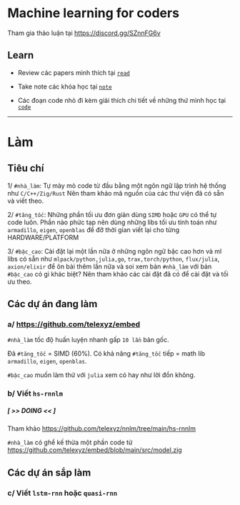 # Machine learning for coders

Tham gia thảo luận tại https://discord.gg/SZnnFG6v

## Learn

* Review các papers mình thích tại [`read`](https://github.com/telexyz/ml4coders/tree/main/review)

* Take note các khóa học tại [`note`](https://github.com/telexyz/ml4coders/tree/main/note)

* Các đoạn code nhỏ đi kèm giải thích chi tiết về những thứ mình học tại [`code`](https://github.com/telexyz/ml4coders/tree/main/code)


- - -


# Làm

## Tiêu chí

1/ `#nhà_làm`: Tự mày mò code từ đầu bằng một ngôn ngữ lập trình hệ thống như `C/C++/Zig/Rust`
   Nên tham khảo mã nguồn của các thư viện đã có sẵn và viết theo.

2/ `#tăng_tốc`: Những phần tối ưu đơn giản dùng `SIMD` hoặc `GPU` có thể tự code luôn.
   Phần nào phức tạp nên dùng những libs tối ưu tính toán như `armadillo`, `eigen`, `openblas` để đỡ thời gian viết lại cho từng HARDWARE/PLATFORM

3/ `#bậc_cao`: Cài đặt lại một lần nữa ở những ngôn ngữ bậc cao hơn và ml libs có sẵn như `mlpack/python,julia,go`, `trax,torch/python`, `flux/julia`, `axion/elixir` để ôn bài thêm lần nữa và soi xem bản `#nhà_làm` với bản `#bậc_cao` có gì khác biệt? Nên tham khảo các cài đặt đã có để cài đặt và tối ưu theo.

## Các dự án đang làm

### a/ https://github.com/telexyz/embed

`#nhà_làm` tốc độ huấn luyện nhanh gấp `10 lần` bản gốc.

Đã `#tăng_tốc` = SIMD (60%).
Có khả năng `#tăng_tốc` tiếp = math lib `armadillo`, `eigen`, `openblas`.

`#bậc_cao` muốn làm thử với `julia` xem có hay như lời đồn không.


### b/ Viết `hs-rnnlm`

##### [ >> DOING << ]

Tham khảo https://github.com/telexyz/nnlm/tree/main/hs-rnnlm

`#nhà_làm` có ghể kế thừa một phần code từ https://github.com/telexyz/embed/blob/main/src/model.zig


## Các dự án sắp làm

### c/ Viết `lstm-rnn` hoặc `quasi-rnn`
